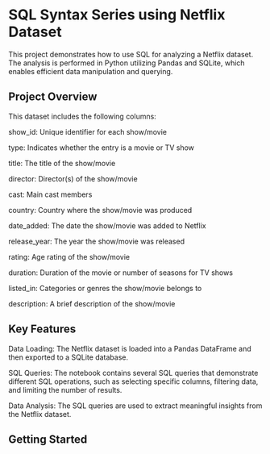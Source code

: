 # SQL Syntax Series using Netflix Dataset

This project demonstrates how to use SQL for analyzing a Netflix dataset. The analysis is performed in Python utilizing Pandas and SQLite, which enables efficient data manipulation and querying.

## Project Overview

This dataset includes the following columns:

show_id: Unique identifier for each show/movie

type: Indicates whether the entry is a movie or TV show

title: The title of the show/movie

director: Director(s) of the show/movie

cast: Main cast members

country: Country where the show/movie was produced

date_added: The date the show/movie was added to Netflix

release_year: The year the show/movie was released

rating: Age rating of the show/movie

duration: Duration of the movie or number of seasons for TV shows

listed_in: Categories or genres the show/movie belongs to

description: A brief description of the show/movie

## Key Features

Data Loading: The Netflix dataset is loaded into a Pandas DataFrame and then exported to a SQLite database.

SQL Queries: The notebook contains several SQL queries that demonstrate different SQL operations, such as selecting specific columns, filtering data, and limiting the number of results.

Data Analysis: The SQL queries are used to extract meaningful insights from the Netflix dataset.

## Getting Started
